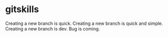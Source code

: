 # gitskills
Creating a new branch is quick.
Creating a new branch is quick and simple.
Creating a new branch is dev.
Bug is coming.